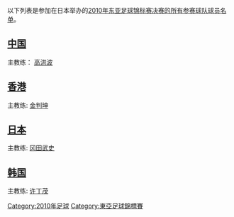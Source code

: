 以下列表是参加在日本举办的[2010年东亚足球锦标赛决赛的所有参赛球队球员名单](https://zh.wikipedia.org/wiki/2010年东亚足球锦标赛 "wikilink")。

## [中国](../Page/中国国家足球队.md "wikilink")

主教练： [高洪波](https://zh.wikipedia.org/wiki/高洪波 "wikilink")


## [香港](https://zh.wikipedia.org/wiki/香港足球代表队 "wikilink")

主教练:  [金判坤](https://zh.wikipedia.org/wiki/金判坤 "wikilink")


## [日本](https://zh.wikipedia.org/wiki/日本国家足球队 "wikilink")

主教练:  [冈田武史](https://zh.wikipedia.org/wiki/冈田武史 "wikilink")


## [韩国](https://zh.wikipedia.org/wiki/韩国国家足球队 "wikilink")

主教练:  [许丁茂](https://zh.wikipedia.org/wiki/许丁茂 "wikilink")


[Category:2010年足球](https://zh.wikipedia.org/wiki/Category:2010年足球 "wikilink")
[Category:東亞足球錦標賽](https://zh.wikipedia.org/wiki/Category:東亞足球錦標賽 "wikilink")